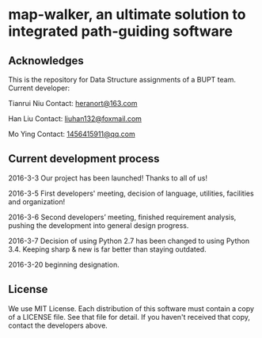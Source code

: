 # map-walker, an ultimate solution to integrated path-guiding software

## Acknowledges
This is the repository for Data Structure assignments of a BUPT team.
Current developer:

Tianrui Niu
Contact: heranort@163.com

Han Liu
Contact: liuhan132@foxmail.com

Mo Ying
Contact: 1456415911@qq.com

## Current development process

2016-3-3
Our project has been launched! Thanks to all of us!

2016-3-5
First developers' meeting, decision of language, utilities, facilities and organization!

2016-3-6
Second developers’ meeting, finished requirement analysis, pushing the development into general design progress.

2016-3-7
Decision of using Python 2.7 has been changed to using Python 3.4. Keeping sharp & new is far better than staying outdated.

2016-3-20
beginning designation.



## License
We use MIT License.
Each distribution of this software must contain a copy of a LICENSE file.
See that file for detail. If you haven't received that copy, contact the developers above.


